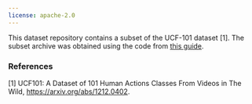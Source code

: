 ```yaml
---
license: apache-2.0
---
```


This dataset repository contains a subset of the UCF-101 dataset [1]. The subset archive was obtained using the code from [this guide](https://www.tensorflow.org/tutorials/load_data/video).

 ### References
 
  [1] UCF101: A Dataset of 101 Human Actions Classes From Videos in The Wild, https://arxiv.org/abs/1212.0402. 